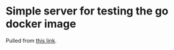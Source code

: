 # Simple server for testing the go docker image

Pulled from [this link](https://coderwall.com/p/wohavg/creating-a-simple-tcp-server-in-go).
